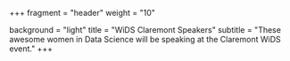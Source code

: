 +++
fragment = "header"
weight = "10"

background = "light"
title = "WiDS Claremont Speakers"
subtitle = "These awesome women in Data Science will be speaking at the Claremont WiDS event."
+++
